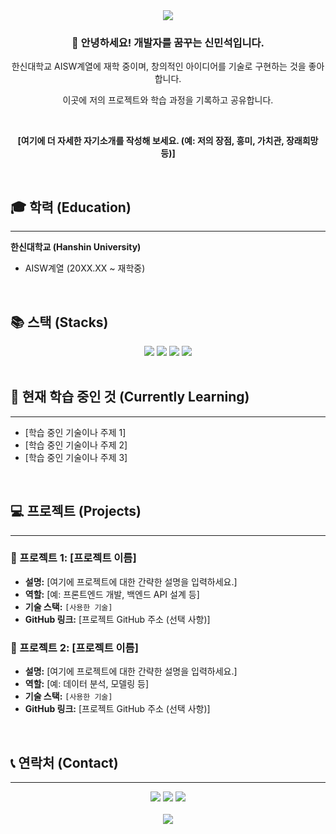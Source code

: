 <div align="center">
  <img src="https://capsule-render.vercel.app/api?type=waving&color=auto&height=200&section=header&text=Minseok%20Shin&fontSize=90" />
</div>

<div align="center">
  
### 👋 안녕하세요! 개발자를 꿈꾸는 신민석입니다.
  
<p>한신대학교 AISW계열에 재학 중이며, 창의적인 아이디어를 기술로 구현하는 것을 좋아합니다.</p>
<p>이곳에 저의 프로젝트와 학습 과정을 기록하고 공유합니다.</p>
<br>
<p><strong>[여기에 더 자세한 자기소개를 작성해 보세요. (예: 저의 장점, 흥미, 가치관, 장래희망 등)]</strong></p>

</div>

<br>

## 🎓 학력 (Education)
---
**한신대학교 (Hanshin University)**
- AISW계열 (20XX.XX ~ 재학중)
<br>

## 📚 스택 (Stacks)
<!-- 여기에 사용하시는 기술 스택의 아이콘을 추가해 보세요. 예: https://shields.io/ -->
<div align="center">
  <img src="https://img.shields.io/badge/Python-3776AB?style=for-the-badge&logo=python&logoColor=white"> 
  <img src="https://img.shields.io/badge/JavaScript-F7DF1E?style=for-the-badge&logo=javascript&logoColor=black">
  <img src="https://img.shields.io/badge/HTML5-E34F26?style=for-the-badge&logo=html5&logoColor=white">
  <img src="https://img.shields.io/badge/CSS3-1572B6?style=for-the-badge&logo=css3&logoColor=white">
  <br>
  <!-- 추가하고 싶은 다른 기술 스택을 여기에 추가하세요. -->
</div>

<br>

## 🌱 현재 학습 중인 것 (Currently Learning)
---
- [학습 중인 기술이나 주제 1]
- [학습 중인 기술이나 주제 2]
- [학습 중인 기술이나 주제 3]

<br>

## 💻 프로젝트 (Projects)

---

### 🔹 프로젝트 1: [프로젝트 이름]
- **설명:** [여기에 프로젝트에 대한 간략한 설명을 입력하세요.]
- **역할:** [예: 프론트엔드 개발, 백엔드 API 설계 등]
- **기술 스택:** `[사용한 기술]`
- **GitHub 링크:** [프로젝트 GitHub 주소 (선택 사항)]

### 🔹 프로젝트 2: [프로젝트 이름]
- **설명:** [여기에 프로젝트에 대한 간략한 설명을 입력하세요.]
- **역할:** [예: 데이터 분석, 모델링 등]
- **기술 스택:** `[사용한 기술]`
- **GitHub 링크:** [프로젝트 GitHub 주소 (선택 사항)]

<!-- 더 많은 프로젝트를 추가할 수 있습니다. -->

<br>

## 📞 연락처 (Contact)

---

<div align="center">
  <a href="mailto:smseok0104@gmail.com"><img src="https://img.shields.io/badge/Email-ea4335?style=for-the-badge&logo=gmail&logoColor=white"></a>
  <a href="https://github.com/hamsdgfh"><img src="https://img.shields.io/badge/GitHub-181717?style=for-the-badge&logo=github&logoColor=white"></a>
  <a href="[여기에 블로그 주소를 입력하세요]"><img src="https://img.shields.io/badge/Blog-20c997?style=for-the-badge&logo=blogger&logoColor=white"></a>
</div>

<br>

<div align="center">
  <img src="https://capsule-render.vercel.app/api?type=rect&color=auto&height=100&section=footer" />
</div>